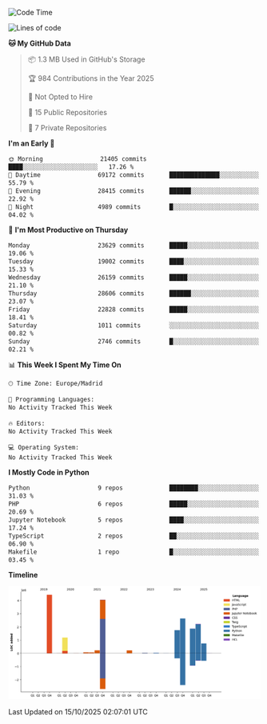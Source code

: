 <!--START_SECTION:waka-->
![Code Time](http://img.shields.io/badge/Code%20Time-839%20hrs%2038%20mins-blue)

![Lines of code](https://img.shields.io/badge/From%20Hello%20World%20I%27ve%20Written-19.6%20million%20lines%20of%20code-blue)

**🐱 My GitHub Data** 

> 📦 1.3 MB Used in GitHub's Storage 
 > 
> 🏆 984 Contributions in the Year 2025
 > 
> 🚫 Not Opted to Hire
 > 
> 📜 15 Public Repositories 
 > 
> 🔑 7 Private Repositories 
 > 
**I'm an Early 🐤** 

```text
🌞 Morning                21405 commits       ████░░░░░░░░░░░░░░░░░░░░░   17.26 % 
🌆 Daytime                69172 commits       ██████████████░░░░░░░░░░░   55.79 % 
🌃 Evening                28415 commits       ██████░░░░░░░░░░░░░░░░░░░   22.92 % 
🌙 Night                  4989 commits        █░░░░░░░░░░░░░░░░░░░░░░░░   04.02 % 
```
📅 **I'm Most Productive on Thursday** 

```text
Monday                   23629 commits       █████░░░░░░░░░░░░░░░░░░░░   19.06 % 
Tuesday                  19002 commits       ████░░░░░░░░░░░░░░░░░░░░░   15.33 % 
Wednesday                26159 commits       █████░░░░░░░░░░░░░░░░░░░░   21.10 % 
Thursday                 28606 commits       ██████░░░░░░░░░░░░░░░░░░░   23.07 % 
Friday                   22828 commits       █████░░░░░░░░░░░░░░░░░░░░   18.41 % 
Saturday                 1011 commits        ░░░░░░░░░░░░░░░░░░░░░░░░░   00.82 % 
Sunday                   2746 commits        █░░░░░░░░░░░░░░░░░░░░░░░░   02.21 % 
```


📊 **This Week I Spent My Time On** 

```text
🕑︎ Time Zone: Europe/Madrid

💬 Programming Languages: 
No Activity Tracked This Week

🔥 Editors: 
No Activity Tracked This Week

💻 Operating System: 
No Activity Tracked This Week
```

**I Mostly Code in Python** 

```text
Python                   9 repos             ████████░░░░░░░░░░░░░░░░░   31.03 % 
PHP                      6 repos             █████░░░░░░░░░░░░░░░░░░░░   20.69 % 
Jupyter Notebook         5 repos             ████░░░░░░░░░░░░░░░░░░░░░   17.24 % 
TypeScript               2 repos             ██░░░░░░░░░░░░░░░░░░░░░░░   06.90 % 
Makefile                 1 repo              █░░░░░░░░░░░░░░░░░░░░░░░░   03.45 % 
```



**Timeline**

![Lines of Code chart](https://raw.githubusercontent.com/danisoronellas/danisoronellas/main/assets/bar_graph.png)


 Last Updated on 15/10/2025 02:07:01 UTC
<!--END_SECTION:waka-->

